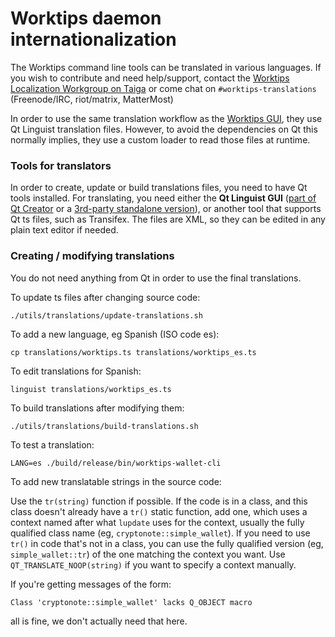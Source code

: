 Worktips daemon internationalization
==================================

The Worktips command line tools can be translated in various languages. If you wish to contribute and need help/support, contact the [Worktips Localization Workgroup on Taiga](https://taiga.getworktips.org/project/erciccione-worktips-localization/) or come chat on `#worktips-translations` (Freenode/IRC, riot/matrix, MatterMost)

In order to use the same translation workflow as the [Worktips GUI](https://github.com/worktips-project/worktips-gui), they use Qt Linguist translation files.  However, to avoid the dependencies on Qt this normally implies, they use a custom loader to read those files at runtime.

### Tools for translators

In order to create, update or build translations files, you need to have Qt tools installed. For translating, you need either the **Qt Linguist GUI** ([part of Qt Creator](https://www.qt.io/download) or a [3rd-party standalone version](https://github.com/lelegard/qtlinguist-installers/releases)), or another tool that supports Qt ts files, such as Transifex.  The files are XML, so they can be edited in any plain text editor if needed.

### Creating / modifying translations

You do not need anything from Qt in order to use the final translations.

To update ts files after changing source code:

    ./utils/translations/update-translations.sh

To add a new language, eg Spanish (ISO code es):

    cp translations/worktips.ts translations/worktips_es.ts

To edit translations for Spanish:

    linguist translations/worktips_es.ts

To build translations after modifying them:

    ./utils/translations/build-translations.sh

To test a translation:

    LANG=es ./build/release/bin/worktips-wallet-cli

To add new translatable strings in the source code:

Use the `tr(string)` function if possible. If the code is in a class, and this class doesn't already have a `tr()` static function, add one, which uses a context named after what `lupdate` uses for the context, usually the fully qualified class name (eg, `cryptonote::simple_wallet`).  If you need to use `tr()` in code that's not in a class, you can use the fully qualified version (eg, `simple_wallet::tr`) of the one matching the context you want. Use `QT_TRANSLATE_NOOP(string)` if you want to specify a context manually.

If you're getting messages of the form:

    Class 'cryptonote::simple_wallet' lacks Q_OBJECT macro

all is fine, we don't actually need that here.
